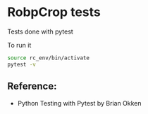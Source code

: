 # RobpCrop tests
Tests done with pytest 

To run it
```bash
source rc_env/bin/activate
pytest -v
```

## Reference:
- Python Testing with Pytest by Brian Okken